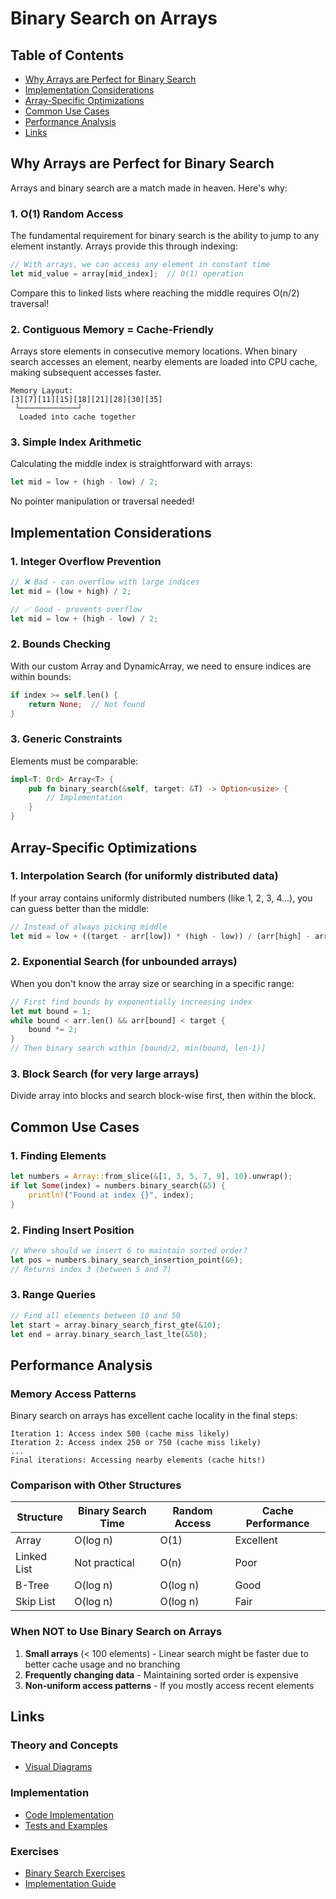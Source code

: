 # Binary Search on Arrays

## Table of Contents

- [Why Arrays are Perfect for Binary Search](#why-arrays-are-perfect-for-binary-search)
- [Implementation Considerations](#implementation-considerations)
- [Array-Specific Optimizations](#array-specific-optimizations)
- [Common Use Cases](#common-use-cases)
- [Performance Analysis](#performance-analysis)
- [Links](#links)

## Why Arrays are Perfect for Binary Search

Arrays and binary search are a match made in heaven. Here's why:

### 1. O(1) Random Access

The fundamental requirement for binary search is the ability to jump to any
element instantly. Arrays provide this through indexing:

```rust
// With arrays, we can access any element in constant time
let mid_value = array[mid_index];  // O(1) operation
```

Compare this to linked lists where reaching the middle requires O(n/2) traversal!

### 2. Contiguous Memory = Cache-Friendly

Arrays store elements in consecutive memory locations. When binary search
accesses an element, nearby elements are loaded into CPU cache, making
subsequent accesses faster.

```
Memory Layout:
[3][7][11][15][18][21][28][30][35]
 └─────────────┘
  Loaded into cache together
```

### 3. Simple Index Arithmetic

Calculating the middle index is straightforward with arrays:

```rust
let mid = low + (high - low) / 2;
```

No pointer manipulation or traversal needed!

## Implementation Considerations

### 1. Integer Overflow Prevention

```rust
// ❌ Bad - can overflow with large indices
let mid = (low + high) / 2;

// ✅ Good - prevents overflow
let mid = low + (high - low) / 2;
```

### 2. Bounds Checking

With our custom Array<T> and DynamicArray<T>, we need to ensure indices
are within bounds:

```rust
if index >= self.len() {
    return None;  // Not found
}
```

### 3. Generic Constraints

Elements must be comparable:

```rust
impl<T: Ord> Array<T> {
    pub fn binary_search(&self, target: &T) -> Option<usize> {
        // Implementation
    }
}
```

## Array-Specific Optimizations

### 1. Interpolation Search (for uniformly distributed data)

If your array contains uniformly distributed numbers (like 1, 2, 3, 4...),
you can guess better than the middle:

```rust
// Instead of always picking middle
let mid = low + ((target - arr[low]) * (high - low)) / (arr[high] - arr[low]);
```

### 2. Exponential Search (for unbounded arrays)

When you don't know the array size or searching in a specific range:

```rust
// First find bounds by exponentially increasing index
let mut bound = 1;
while bound < arr.len() && arr[bound] < target {
    bound *= 2;
}
// Then binary search within [bound/2, min(bound, len-1)]
```

### 3. Block Search (for very large arrays)

Divide array into blocks and search block-wise first, then within the block.

## Common Use Cases

### 1. Finding Elements

```rust
let numbers = Array::from_slice(&[1, 3, 5, 7, 9], 10).unwrap();
if let Some(index) = numbers.binary_search(&5) {
    println!("Found at index {}", index);
}
```

### 2. Finding Insert Position

```rust
// Where should we insert 6 to maintain sorted order?
let pos = numbers.binary_search_insertion_point(&6);
// Returns index 3 (between 5 and 7)
```

### 3. Range Queries

```rust
// Find all elements between 10 and 50
let start = array.binary_search_first_gte(&10);
let end = array.binary_search_last_lte(&50);
```

## Performance Analysis

### Memory Access Patterns

Binary search on arrays has excellent cache locality in the final steps:

```
Iteration 1: Access index 500 (cache miss likely)
Iteration 2: Access index 250 or 750 (cache miss likely)
...
Final iterations: Accessing nearby elements (cache hits!)
```

### Comparison with Other Structures

| Structure | Binary Search Time | Random Access | Cache Performance |
|-----------|-------------------|---------------|------------------|
| Array | O(log n) | O(1) | Excellent |
| Linked List | Not practical | O(n) | Poor |
| B-Tree | O(log n) | O(log n) | Good |
| Skip List | O(log n) | O(log n) | Fair |

### When NOT to Use Binary Search on Arrays

1. **Small arrays** (< 100 elements) - Linear search might be faster due to
   better cache usage and no branching
2. **Frequently changing data** - Maintaining sorted order is expensive
3. **Non-uniform access patterns** - If you mostly access recent elements

## Links

### Theory and Concepts

- [Visual Diagrams](../../../algorithms/searching/binary-search/diagrams/)

### Implementation

- [Code Implementation](../implementations/rust/src/algorithms/binary_search.rs)
- [Tests and Examples](../implementations/rust/src/algorithms/binary_search.rs)

### Exercises

- [Binary Search Exercises](../exercises/rust/src/binary_search_exercise.rs)
- [Implementation Guide](../exercises/rust/docs/binary-search-guide.md)
